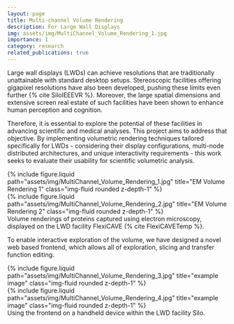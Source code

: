 ```yaml
---
layout: page
title: Multi-channel Volume Rendering
description: For Large Wall Displays
img: assets/img/MultiChannel_Volume_Rendering_1.jpg
importance: 1
category: research
related_publications: true
---
```


Large wall displays (LWDs) can achieve resolutions that are traditionally unattainable with standard desktop setups. Stereoscopic facilities offering gigapixel resolutions have also been developed, pushing these limits even further {% cite SiloIEEEVR %}. Moreover, the large spatial dimensions and extensive screen real estate of such facilities have been shown to enhance human perception and cognition.

Therefore, it is essential to explore the potential of these facilities in advancing scientific and medical analyses. This project aims to address that objective. By implementing volumetric rendering techniques tailored specifically for LWDs - considering their display configurations, multi-node distributed architectures, and unique interactivity requirements - this work seeks to evaluate their usability for scientific volumetric analysis.

<div class="row justify-content-sm-center">
    <div class="col-sm-6 mt-3 mt-md-0">
        {% include figure.liquid path="assets/img/MultiChannel_Volume_Rendering_1.jpg" title="EM Volume Rendering 1" class="img-fluid rounded z-depth-1" %}
    </div>
    <div class="col-sm-6 mt-3 mt-md-0">
        {% include figure.liquid path="assets/img/MultiChannel_Volume_Rendering_2.jpg" title="EM Volume Rendering 2" class="img-fluid rounded z-depth-1" %}
    </div>
</div>
<div class="caption">
    Volume renderings of proteins captured using electron microscopy, displayed on the LWD facility FlexiCAVE {% cite FlexiCAVETemp %}.
</div>

To enable interactive exploration of the volume, we have designed a novel web based frontend, which allows all of exploration, slicing and transfer function editing.

<div class="row justify-content-sm-center">
  <div class="col-sm-8 mt-3 mt-md-0">
    {% include figure.liquid path="assets/img/MultiChannel_Volume_Rendering_3.jpg" title="example image" class="img-fluid rounded z-depth-1" %}
  </div>
  <div class="col-sm-4 mt-3 mt-md-0">
    {% include figure.liquid path="assets/img/MultiChannel_Volume_Rendering_4.jpg" title="example image" class="img-fluid rounded z-depth-1" %}
  </div>
</div>
<div class="caption">
    Using the frontend on a handheld device within the LWD facility Silo.
</div>

